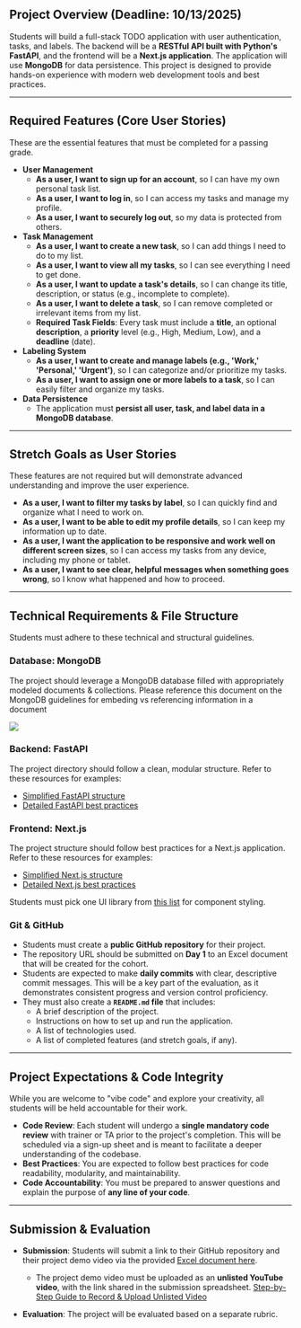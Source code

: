 ## Project Overview (Deadline: 10/13/2025)
Students will build a full-stack TODO application with user authentication, tasks, and labels. The backend will be a **RESTful API built with Python's FastAPI**, and the frontend will be a **Next.js application**. The application will use **MongoDB** for data persistence. This project is designed to provide hands-on experience with modern web development tools and best practices.

---

## Required Features (Core User Stories)
These are the essential features that must be completed for a passing grade.

* **User Management**
    * **As a user, I want to sign up for an account**, so I can have my own personal task list.
    * **As a user, I want to log in**, so I can access my tasks and manage my profile.
    * **As a user, I want to securely log out**, so my data is protected from others.
* **Task Management**
    * **As a user, I want to create a new task**, so I can add things I need to do to my list.
    * **As a user, I want to view all my tasks**, so I can see everything I need to get done.
    * **As a user, I want to update a task's details**, so I can change its title, description, or status (e.g., incomplete to complete).
    * **As a user, I want to delete a task**, so I can remove completed or irrelevant items from my list.
    * **Required Task Fields**: Every task must include a **title**, an optional **description**, a **priority** level (e.g., High, Medium, Low), and a **deadline** (date).
* **Labeling System**
    * **As a user, I want to create and manage labels (e.g., 'Work,' 'Personal,' 'Urgent')**, so I can categorize and/or prioritize my tasks.
    * **As a user, I want to assign one or more labels to a task**, so I can easily filter and organize my tasks.
* **Data Persistence**
    * The application must **persist all user, task, and label data in a MongoDB database**.

---

## Stretch Goals as User Stories
These features are not required but will demonstrate advanced understanding and improve the user experience.

* **As a user, I want to filter my tasks by label**, so I can quickly find and organize what I need to work on.
* **As a user, I want to be able to edit my profile details**, so I can keep my information up to date.
* **As a user, I want the application to be responsive and work well on different screen sizes**, so I can access my tasks from any device, including my phone or tablet.
* **As a user, I want to see clear, helpful messages when something goes wrong**, so I know what happened and how to proceed.

---

## Technical Requirements & File Structure
Students must adhere to these technical and structural guidelines.

### Database: MongoDB
The project should leverage a MongoDB database filled with appropriately modeled documents & collections. Please reference this document on the MongoDB guidelines for embeding vs referencing information in a document

![](https://i.imgur.com/OwPPuks.png)

### Backend: FastAPI
The project directory should follow a clean, modular structure. Refer to these resources for examples:
* [Simplified FastAPI structure](https://medium.com/@amirm.lavasani/how-to-structure-your-fastapi-projects-0219a6600a8f)
* [Detailed FastAPI best practices](https://github.com/zhanymkanov/fastapi-best-practices#1-project-structure-consistent--predictable)

### Frontend: Next.js
The project structure should follow best practices for a Next.js application. Refer to these resources for examples:
* [Simplified Next.js structure](https://dev.to/md-afsar-mahmud/folder-structure-for-a-nextjs-project-22fh)
* [Detailed Next.js best practices](https://dev.to/ethanleetech/8-most-customizable-ui-libraries-for-nextjs-24f)

Students must pick one UI library from [this list](https://dev.to/ethanleetech/8-most-customizable-ui-libraries-for-nextjs-24f) for component styling.

### Git & GitHub
* Students must create a **public GitHub repository** for their project.
* The repository URL should be submitted on **Day 1** to an Excel document that will be created for the cohort.
* Students are expected to make **daily commits** with clear, descriptive commit messages. This will be a key part of the evaluation, as it demonstrates consistent progress and version control proficiency.
* They must also create a **`README.md` file** that includes:
    * A brief description of the project.
    * Instructions on how to set up and run the application.
    * A list of technologies used.
    * A list of completed features (and stretch goals, if any).

---

## Project Expectations & Code Integrity
While you are welcome to "vibe code" and explore your creativity, all students will be held accountable for their work.

* **Code Review**: Each student will undergo a **single mandatory code review** with trainer or TA prior to the project's completion. This will be scheduled via a sign-up sheet and is meant to facilitate a deeper understanding of the codebase.
* **Best Practices**: You are expected to follow best practices for code readability, modularity, and maintainability.
* **Code Accountability**: You must be prepared to answer questions and explain the purpose of **any line of your code**.

---

## Submission & Evaluation
* **Submission**: Students will submit a link to their GitHub repository and their project demo video via the provided [Excel document here](https://docs.google.com/spreadsheets/d/11ZH6k8WsGtD4SpP2_SyeJJBAuJA-DAejpFAZmLCcFfc/edit?usp=sharing).
    * The project demo video must be uploaded as an **unlisted YouTube video**, with the link shared in the submission spreadsheet. [Step-by-Step Guide to Record & Upload Unlisted Video](https://scribehow.com/viewer/How_to_Upload_a_Video_to_YouTube__do3vpp38Qi-FCvxtKeALww)

* **Evaluation**: The project will be evaluated based on a separate rubric.


